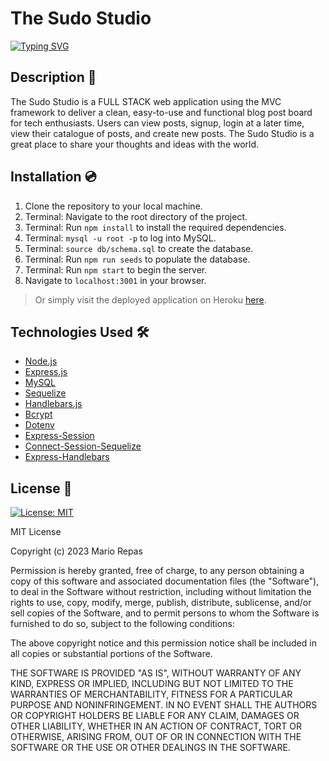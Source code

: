 # The Sudo Studio

[![Typing SVG](https://readme-typing-svg.demolab.com?font=Fira+Code&pause=1000&color=9675FF&multiline=true&width=435&height=70&lines=A+Tech+Blog;+For+Tech+People)](https://git.io/typing-svg)

## Description 📜

The Sudo Studio is a FULL STACK web application using the MVC framework to deliver a clean, easy-to-use and functional blog post board for tech enthusiasts. Users can view posts, signup, login at a later time, view their catalogue of posts, and create new posts. The Sudo Studio is a great place to share your thoughts and ideas with the world.

## Installation 💿

1. Clone the repository to your local machine.
2. Terminal: Navigate to the root directory of the project.
3. Terminal: Run `npm install` to install the required dependencies.
4. Terminal: `mysql -u root -p` to log into MySQL.
5. Terminal: `source db/schema.sql` to create the database.
6. Terminal: Run `npm run seeds` to populate the database.
7. Terminal: Run `npm start` to begin the server.
8. Navigate to `localhost:3001` in your browser.

> Or simply visit the deployed application on Heroku [here](https://the-sudo-studio.herokuapp.com/).

## Technologies Used 🛠️

* [Node.js](https://nodejs.org/en/)
* [Express.js](https://expressjs.com/)
* [MySQL](https://www.mysql.com/)
* [Sequelize](https://sequelize.org/)
* [Handlebars.js](https://handlebarsjs.com/)
* [Bcrypt](https://www.npmjs.com/package/bcrypt)
* [Dotenv](https://www.npmjs.com/package/dotenv)
* [Express-Session](https://www.npmjs.com/package/express-session)
* [Connect-Session-Sequelize](https://www.npmjs.com/package/connect-session-sequelize)
* [Express-Handlebars](https://www.npmjs.com/package/express-handlebars)


## License 📝

[![License: MIT](https://img.shields.io/badge/License-MIT-yellow.svg)](https://opensource.org/licenses/MIT)

MIT License

Copyright (c) 2023 Mario Repas

Permission is hereby granted, free of charge, to any person obtaining a copy of this software and associated documentation files (the "Software"), to deal in the Software without restriction, including without limitation the rights to use, copy, modify, merge, publish, distribute, sublicense, and/or sell copies of the Software, and to permit persons to whom the Software is furnished to do so, subject to the following conditions:

The above copyright notice and this permission notice shall be included in all copies or substantial portions of the Software.

THE SOFTWARE IS PROVIDED "AS IS", WITHOUT WARRANTY OF ANY KIND, EXPRESS OR IMPLIED, INCLUDING BUT NOT LIMITED TO THE WARRANTIES OF MERCHANTABILITY, FITNESS FOR A PARTICULAR PURPOSE AND NONINFRINGEMENT. IN NO EVENT SHALL THE AUTHORS OR COPYRIGHT HOLDERS BE LIABLE FOR ANY CLAIM, DAMAGES OR OTHER LIABILITY, WHETHER IN AN ACTION OF CONTRACT, TORT OR OTHERWISE, ARISING FROM, OUT OF OR IN CONNECTION WITH THE SOFTWARE OR THE USE OR OTHER DEALINGS IN THE SOFTWARE.